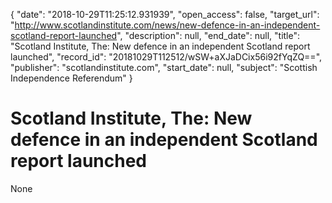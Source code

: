 {
  "date": "2018-10-29T11:25:12.931939", 
  "open_access": false, 
  "target_url": "http://www.scotlandinstitute.com/news/new-defence-in-an-independent-scotland-report-launched", 
  "description": null, 
  "end_date": null, 
  "title": "Scotland Institute, The: New defence in an independent Scotland report launched", 
  "record_id": "20181029T112512/wSW+aXJaDCix56i92fYqZQ==", 
  "publisher": "scotlandinstitute.com", 
  "start_date": null, 
  "subject": "Scottish Independence Referendum"
}

# Scotland Institute, The: New defence in an independent Scotland report launched

None